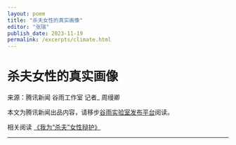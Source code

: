 ```yaml
---
layout: poem  
title: "杀夫女性的真实画像"  
editor: "张瑞"
publish_date: 2023-11-19
permalink: /excerpts/climate.html
---
```


# 杀夫女性的真实画像

来源：腾讯新闻 谷雨工作室
记者_ 周缦卿 

本文为腾讯新闻出品内容，请移步[谷雨实验室发布平台](https://mp.weixin.qq.com/s/9pJvMqty4lYQ1a1CcAfvlg)阅读。

相关阅读 [《我为“杀夫”女性辩护》](https://mp.weixin.qq.com/s/LvrFHY2W4mX_rVqy6nTihw)

---

